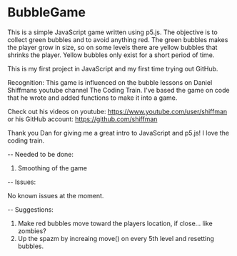 # BubbleGame
This is a simple JavaScript game written using p5.js.
The objective is to collect green bubbles and to avoid anything red.
The green bubbles makes the player grow in size, so on some levels
there are yellow bubbles that shrinks the player. Yellow bubbles only
exist for a short period of time.

This is my first project in JavaScript and my first time trying out GitHub.

Recognition:
This game is influenced on the bubble lessons on Daniel Shiffmans
youtube channel The Coding Train. I've based the game on code that he
wrote and added functions to make it into a game.

Check out his videos on youtube:
https://www.youtube.com/user/shiffman
or his GitHub account:
https://github.com/shiffman

Thank you Dan for giving me a great intro to JavaScript and p5.js!
I love the coding train.




-- Needed to be done:
1. Smoothing of the game


-- Issues:

No known issues at the moment.


-- Suggestions:

1. Make red bubbles move toward the players location, if close... like zombies?
2. Up the spazm by increaing move() on every 5th level and resetting bubbles.
